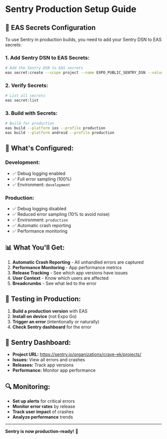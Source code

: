 # Sentry Production Setup Guide

## 🚀 **EAS Secrets Configuration**

To use Sentry in production builds, you need to add your Sentry DSN to EAS secrets:

### **1. Add Sentry DSN to EAS Secrets:**

```bash
# Add the Sentry DSN to EAS secrets
eas secret:create --scope project --name EXPO_PUBLIC_SENTRY_DSN --value "https://d0f8731573d0b3a1a83f177bf338116e@o4510258583764992.ingest.us.sentry.io/4510258637570048"
```

### **2. Verify Secrets:**

```bash
# List all secrets
eas secret:list
```

### **3. Build with Secrets:**

```bash
# Build for production
eas build --platform ios --profile production
eas build --platform android --profile production
```

## 🔧 **What's Configured:**

### **Development:**
- ✅ Debug logging enabled
- ✅ Full error sampling (100%)
- ✅ Environment: `development`

### **Production:**
- ✅ Debug logging disabled
- ✅ Reduced error sampling (10% to avoid noise)
- ✅ Environment: `production`
- ✅ Automatic crash reporting
- ✅ Performance monitoring

## 📊 **What You'll Get:**

1. **Automatic Crash Reporting** - All unhandled errors are captured
2. **Performance Monitoring** - App performance metrics
3. **Release Tracking** - See which app versions have issues
4. **User Context** - Know which users are affected
5. **Breadcrumbs** - See what led to the error

## 🧪 **Testing in Production:**

1. **Build a production version** with EAS
2. **Install on device** (not Expo Go)
3. **Trigger an error** (intentionally or naturally)
4. **Check Sentry dashboard** for the error

## 📱 **Sentry Dashboard:**

- **Project URL:** https://sentry.io/organizations/crave-ek/projects/
- **Issues:** View all errors and crashes
- **Releases:** Track app versions
- **Performance:** Monitor app performance

## 🔍 **Monitoring:**

- **Set up alerts** for critical errors
- **Monitor error rates** by release
- **Track user impact** of crashes
- **Analyze performance** trends

---

**Sentry is now production-ready!** 🚀
